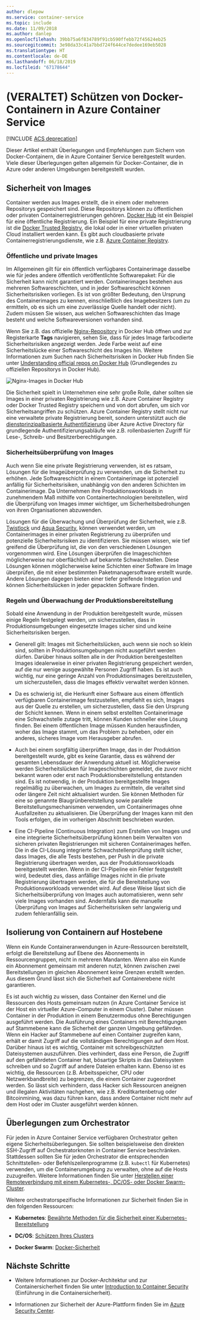 ```yaml
---
author: dlepow
ms.service: container-service
ms.topic: include
ms.date: 11/09/2018
ms.author: danlep
ms.openlocfilehash: 39bb75a6f834789f91cb590ffebb72f45624eb25
ms.sourcegitcommit: 3e98da33c41a7bbd724f644ce7dedee169eb5028
ms.translationtype: HT
ms.contentlocale: de-DE
ms.lasthandoff: 06/18/2019
ms.locfileid: "67178644"
---
```

# <a name="deprecated-securing-docker-containers-in-azure-container-service"></a>(VERALTET) Schützen von Docker-Containern in Azure Container Service

[!INCLUDE [ACS deprecation](container-service-deprecation.md)]

Dieser Artikel enthält Überlegungen und Empfehlungen zum Sichern von Docker-Containern, die in Azure Container Service bereitgestellt wurden. Viele dieser Überlegungen gelten allgemein für Docker-Container, die in Azure oder anderen Umgebungen bereitgestellt wurden. 

## <a name="image-security"></a>Sicherheit von Images

Container werden aus Images erstellt, die in einem oder mehreren Repositorys gespeichert sind. Diese Repositorys können zu öffentlichen oder privaten Containerregistrierungen gehören. [Docker Hub](https://hub.docker.com/) ist ein Beispiel für eine öffentliche Registrierung. Ein Beispiel für eine private Registrierung ist die [Docker Trusted Registry](https://docs.docker.com/datacenter/dtr/2.0/), die lokal oder in einer virtuellen privaten Cloud installiert werden kann. Es gibt auch cloudbasierte private Containerregistrierungsdienste, wie z.B. [Azure Container Registry](../articles/container-registry/container-registry-intro.md).

### <a name="public-and-private-images"></a>Öffentliche und private Images
Im Allgemeinen gilt für ein öffentlich verfügbares Containerimage dasselbe wie für jedes andere öffentlich veröffentlichte Softwarepaket: Für die Sicherheit kann nicht garantiert werden. Containerimages bestehen aus mehreren Softwareschichten, und in jeder Softwareschicht können Sicherheitsrisiken vorliegen. Es ist von größter Bedeutung, den Ursprung des Containerimages zu kennen, einschließlich des Imagebesitzers (um zu ermitteln, ob es sich um eine zuverlässige Quelle handelt oder nicht). Zudem müssen Sie wissen, aus welchen Softwareschichten das Image besteht und welche Softwareversionen vorhanden sind. 

Wenn Sie z.B. das offizielle [Nginx-Repository](https://hub.docker.com/_/nginx/) in Docker Hub öffnen und zur Registerkarte **Tags** navigieren, sehen Sie, dass für jedes Image farbcodierte Sicherheitsrisiken angezeigt werden. Jede Farbe weist auf eine Sicherheitslücke einer Softwareschicht des Images hin. Weitere Informationen zum Suchen nach Sicherheitsrisiken in Docker Hub finden Sie unter [Understanding official repos on Docker Hub](https://blog.docker.com/2015/06/understanding-official-repos-docker-hub/) (Grundlegendes zu offiziellen Repositorys in Docker Hub).

![Nginx-Images in Docker Hub](./media/container-service-security/docker-hub-nginx.png)

Die Sicherheit spielt in Unternehmen eine sehr große Rolle, daher sollten sie Images in einer privaten Registrierung wie z.B. Azure Container Registry oder Docker Trusted Registry speichern und von dort abrufen, um sich vor Sicherheitsangriffen zu schützen. Azure Container Registry stellt nicht nur eine verwaltete private Registrierung bereit, sondern unterstützt auch die [dienstprinzipalbasierte Authentifizierung](../articles/container-registry/container-registry-authentication.md) über Azure Active Directory für grundlegende Authentifizierungsabläufe wie z.B. rollenbasierten Zugriff für Lese-, Schreib- und Besitzerberechtigungen.

### <a name="image-security-scanning"></a>Sicherheitsüberprüfung von Images

Auch wenn Sie eine private Registrierung verwenden, ist es ratsam, Lösungen für die Imageüberprüfung zu verwenden, um die Sicherheit zu erhöhen. Jede Softwareschicht in einem Containerimage ist potenziell anfällig für Sicherheitsrisiken, unabhängig von den anderen Schichten im Containerimage. Da Unternehmen ihre Produktionsworkloads in zunehmendem Maß mithilfe von Containertechnologien bereitstellen, wird die Überprüfung von Images immer wichtiger, um Sicherheitsbedrohungen von ihren Organisationen abzuwenden. 

Lösungen für die Überwachung und Überprüfung der Sicherheit, wie z.B. [Twistlock](https://www.twistlock.com/2016/11/07/twistlock-supports-azure-container-registry) und [Aqua Security](http://blog.aquasec.com/image-vulnerability-scanning-in-azure-container-registry), können verwendet werden, um Containerimages in einer privaten Registrierung zu überprüfen und potenzielle Sicherheitsrisiken zu identifizieren. Sie müssen wissen, wie tief greifend die Überprüfung ist, die von den verschiedenen Lösungen vorgenommen wird. Eine Lösungen überprüfen die Imageschichten möglicherweise nur oberflächlich auf bekannte Schwachstellen. Diese Lösungen können möglicherweise keine Schichten einer Software im Image überprüfen, die mit einer bestimmten Paketmanagersoftware erstellt wurde. Andere Lösungen dagegen bieten einer tiefer greifende Integration und können Sicherheitslücken in jeder gepackten Software finden.

### <a name="production-deployment-rules-and-audit"></a>Regeln und Überwachung der Produktionsbereitstellung
Sobald eine Anwendung in der Produktion bereitgestellt wurde, müssen einige Regeln festgelegt werden, um sicherzustellen, dass in Produktionsumgebungen eingesetzte Images sicher sind und keine Sicherheitsrisiken bergen.

* Generell gilt: Images mit Sicherheitslücken, auch wenn sie noch so klein sind, sollten in Produktionsumgebungen nicht ausgeführt werden dürfen. Darüber hinaus sollten alle in der Produktion bereitgestellten Images idealerweise in einer privaten Registrierung gespeichert werden, auf die nur wenige ausgewählte Personen Zugriff haben. Es ist auch wichtig, nur eine geringe Anzahl von Produktionsimages bereitzustellen, um sicherzustellen, dass die Images effektiv verwaltet werden können.

* Da es schwierig ist, die Herkunft einer Software aus einem öffentlich verfügbaren Containerimage festzustellen, empfiehlt es sich, Images aus der Quelle zu erstellen, um sicherzustellen, dass Sie den Ursprung der Schicht kennen. Wenn in einem selbst erstellten Containerimage eine Schwachstelle zutage tritt, können Kunden schneller eine Lösung finden. Bei einem öffentlichen Image müssen Kunden herausfinden, woher das Image stammt, um das Problem zu beheben, oder ein anderes, sicheres Image vom Herausgeber abrufen.

* Auch bei einem sorgfältig überprüften Image, das in der Produktion bereitgestellt wurde, gibt es keine Garantie, dass es während der gesamten Lebensdauer der Anwendung aktuell ist. Möglicherweise werden Sicherheitslücken für Imageschichten gemeldet, die zuvor nicht bekannt waren oder erst nach Produktionsbereitstellung entstanden sind. Es ist notwendig, in der Produktion bereitgestellte Images regelmäßig zu überwachen, um Images zu ermitteln, die veraltet sind oder längere Zeit nicht aktualisiert wurden. Sie können Methoden für eine so genannte Blaugrünbereitstellung sowie parallele Bereitstellungsmechanismen verwenden, um Containerimages ohne Ausfallzeiten zu aktualisieren. Die Überprüfung der Images kann mit den Tools erfolgen, die im vorherigen Abschnitt beschrieben wurden. 

* Eine CI-Pipeline (Continuous Integration) zum Erstellen von Images und eine integrierte Sicherheitsüberprüfung können beim Verwalten von sicheren privaten Registrierungen mit sicheren Containerimages helfen. Die in die CI-Lösung integrierte Schwachstellenprüfung stellt sicher, dass Images, die alle Tests bestehen, per Push in die private Registrierung übertragen werden, aus der Produktionsworkloads bereitgestellt werden. Wenn in der CI-Pipeline ein Fehler festgestellt wird, bedeutet dies, dass anfällige Images nicht in die private Registrierung übertragen werden, die für die Bereitstellung von Produktionsworkloads verwendet wird. Auf diese Weise lässt sich die Sicherheitsüberprüfung von Images auch automatisieren, wenn sehr viele Images vorhanden sind. Andernfalls kann die manuelle Überprüfung von Images auf Sicherheitsrisiken sehr langwierig und zudem fehleranfällig sein.

## <a name="host-level-container-isolation"></a>Isolierung von Containern auf Hostebene
Wenn ein Kunde Containeranwendungen in Azure-Ressourcen bereitstellt, erfolgt die Bereitstellung auf Ebene des Abonnements in Ressourcengruppen, nicht in mehreren Mandanten. Wenn also ein Kunde ein Abonnement gemeinsam mit anderen nutzt, können zwischen zwei Bereitstellungen im gleichen Abonnement keine Grenzen erstellt werden. Aus diesem Grund lässt sich die Sicherheit auf Containerebene nicht garantieren. 

Es ist auch wichtig zu wissen, dass Container den Kernel und die Ressourcen des Hosts gemeinsam nutzen (in Azure Container Service ist der Host ein virtueller Azure-Computer in einem Cluster). Daher müssen Container in der Produktion in einem Benutzermodus ohne Berechtigungen ausgeführt werden. Die Ausführung eines Containers mit Berechtigungen auf Stammebene kann die Sicherheit der ganzen Umgebung gefährden. Wenn ein Hacker auf Stammebene auf einen Container zugreifen kann, erhält er damit Zugriff auf die vollständigen Berechtigungen auf dem Host. Darüber hinaus ist es wichtig, Container mit schreibgeschützten Dateisystemen auszuführen. Dies verhindert, dass eine Person, die Zugriff auf den gefährdeten Container hat, bösartige Skripts in das Dateisystem schreiben und so Zugriff auf andere Dateien erhalten kann. Ebenso ist es wichtig, die Ressourcen (z.B. Arbeitsspeicher, CPU oder Netzwerkbandbreite) zu begrenzen, die einem Container zugeordnet werden. So lässt sich verhindern, dass Hacker sich Ressourcen aneignen und illegalen Aktivitäten nachgehen, wie z.B. Kreditkartenbetrug oder Bitcoinmining, was dazu führen kann, dass andere Container nicht mehr auf dem Host oder im Cluster ausgeführt werden können.

## <a name="orchestrator-considerations"></a>Überlegungen zum Orchestrator

Für jeden in Azure Container Service verfügbaren Orchestrator gelten eigene Sicherheitsüberlegungen. Sie sollten beispielsweise den direkten SSH-Zugriff auf Orchestratorknoten in Container Service beschränken. Stattdessen sollten Sie für jeden Orchestrator die entsprechenden Schnittstellen- oder Befehlszeilenprogramme (z.B. `kubectl` für Kubernetes) verwenden, um die Containerumgebung zu verwalten, ohne auf die Hosts zuzugreifen. Weitere Informationen finden Sie unter [Herstellen einer Remoteverbindung mit einem Kubernetes-, DC/OS- oder Docker Swarm-Cluster](../articles/container-service/kubernetes/container-service-connect.md).

Weitere orchestratorspezifische Informationen zur Sicherheit finden Sie in den folgenden Ressourcen:

* **Kubernetes**: [Bewährte Methoden für die Sicherheit einer Kubernetes-Bereitstellung](https://kubernetes.io/blog/2016/08/security-best-practices-kubernetes-deployment/)

* **DC/OS**: [Schützen Ihres Clusters](http://docs.mesosphere.com/1.12/administering-clusters/securing-your-cluster)

* **Docker Swarm**: [Docker-Sicherheit](https://www.docker.com/docker-security)

## <a name="next-steps"></a>Nächste Schritte

* Weitere Informationen zur Docker-Architektur und zur Containersicherheit finden Sie unter [Introduction to Container Security](https://www.docker.com/sites/default/files/WP_IntrotoContainerSecurity_08.19.2016.pdf) (Einführung in die Containersicherheit).

* Informationen zur Sicherheit der Azure-Plattform finden Sie im [Azure Security Center](https://www.microsoft.com/en-us/trustcenter/cloudservices/azure).
